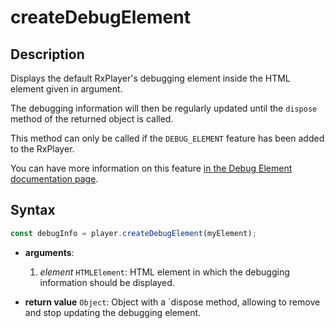 # createDebugElement

## Description

Displays the default RxPlayer's debugging element inside the HTML element given in
argument.

The debugging information will then be regularly updated until the `dispose` method of the
returned object is called.

This method can only be called if the `DEBUG_ELEMENT` feature has been added to the
RxPlayer.

You can have more information on this feature
[in the Debug Element documentation page](../Miscellaneous/Debug_Element.md).

## Syntax

```js
const debugInfo = player.createDebugElement(myElement);
```

- **arguments**:

  1. _element_ `HTMLElement`: HTML element in which the debugging information should be
     displayed.

- **return value** `Object`: Object with a `dispose method, allowing to remove and stop
  updating the debugging element.
